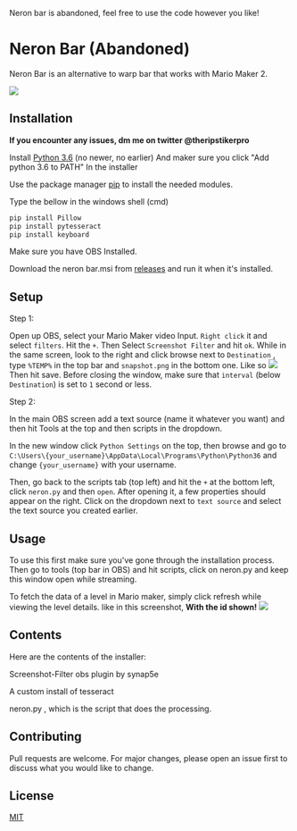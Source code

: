 Neron bar is abandoned, feel free to use the code however you like!

# Neron Bar (Abandoned)

Neron Bar is an alternative to warp bar that works with Mario Maker 2.

![](https://i.imgur.com/ti25OmG.png)

## Installation

**If you encounter any issues, dm me on twitter @theripstikerpro**

Install [Python 3.6](https://www.python.org/ftp/python/3.6.0/python-3.6.0-amd64-webinstall.exe) (no newer, no earlier) And maker sure you  click "Add python 3.6 to PATH" In the installer

Use the package manager [pip](https://pip.pypa.io/en/stable/) to install the needed modules.

Type the bellow in the windows shell (cmd)
```bash
pip install Pillow
pip install pytesseract
pip install keyboard
```

Make sure you have OBS Installed.

Download the neron bar.msi from [releases](https://github.com/Ripstikerpro/Neron-Bar/releases) and run it when it's installed.


## Setup

Step 1:

Open up OBS, select your Mario Maker video Input. `Right click` it and select `filters`. Hit the `+`. Then Select `Screenshot Filter`   and hit `ok`.
While in the same screen, look to the right and click browse next to `Destination` , type `%TEMP%` in the top bar and `snapshot.png`     in the bottom one. Like so ![](https://i.imgur.com/L0kjOoR.png)
Then hit save.
Before closing the window, make sure that `interval` (below `Destination`) is set to `1` second or less.


Step 2:

In the main OBS screen add a text source (name it whatever you want) and then hit Tools at the top and then scripts in the dropdown.

In the new window click `Python Settings` on the top, then browse and go to `C:\Users\{your_username}\AppData\Local\Programs\Python\Python36` and change `{your_username}` with your username.

Then, go back to the scripts tab (top left) and hit the `+` at the bottom left, click `neron.py` and then `open`.
After opening it, a few properties should appear on the right. Click on the dropdown next to `text source` and select the text source you created earlier.
  


## Usage

To use this first make sure you've gone through the installation process. Then go to tools (top bar in OBS) and hit scripts, click on neron.py and keep this window open while streaming.

To fetch the data of a level in Mario maker, simply click refresh while viewing the level details. like in this screenshot, 
**With the id shown!** ![](https://i.imgur.com/HqZYPZu.png)

## Contents
Here are the contents of the installer:

Screenshot-Filter obs plugin by synap5e

A custom install of tesseract

neron.py , which is the script that does the processing.




## Contributing
Pull requests are welcome. For major changes, please open an issue first to discuss what you would like to change.


## License
[MIT](https://choosealicense.com/licenses/mit/)
